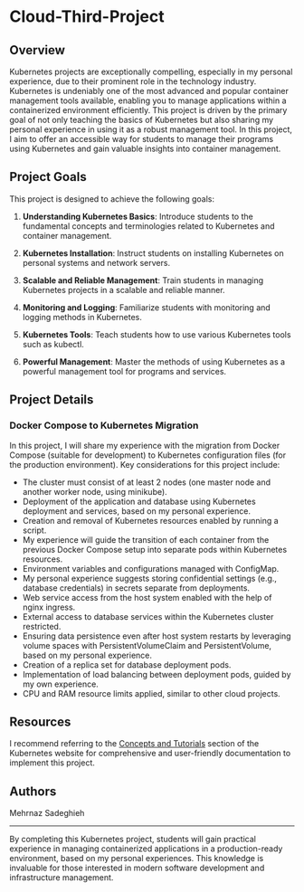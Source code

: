# Cloud-Third-Project

## Overview

Kubernetes projects are exceptionally compelling, especially in my personal experience, due to their prominent role in the technology industry. Kubernetes is undeniably one of the most advanced and popular container management tools available, enabling you to manage applications within a containerized environment efficiently. This project is driven by the primary goal of not only teaching the basics of Kubernetes but also sharing my personal experience in using it as a robust management tool. In this project, I aim to offer an accessible way for students to manage their programs using Kubernetes and gain valuable insights into container management.

## Project Goals

This project is designed to achieve the following goals:

1. **Understanding Kubernetes Basics**: Introduce students to the fundamental concepts and terminologies related to Kubernetes and container management.

2. **Kubernetes Installation**: Instruct students on installing Kubernetes on personal systems and network servers.

3. **Scalable and Reliable Management**: Train students in managing Kubernetes projects in a scalable and reliable manner.

4. **Monitoring and Logging**: Familiarize students with monitoring and logging methods in Kubernetes.

5. **Kubernetes Tools**: Teach students how to use various Kubernetes tools such as kubectl.

6. **Powerful Management**: Master the methods of using Kubernetes as a powerful management tool for programs and services.


## Project Details

### Docker Compose to Kubernetes Migration

In this project, I will share my experience with the migration from Docker Compose (suitable for development) to Kubernetes configuration files (for the production environment). Key considerations for this project include:

- The cluster must consist of at least 2 nodes (one master node and another worker node, using minikube).
- Deployment of the application and database using Kubernetes deployment and services, based on my personal experience.
- Creation and removal of Kubernetes resources enabled by running a script.
- My experience will guide the transition of each container from the previous Docker Compose setup into separate pods within Kubernetes resources.
- Environment variables and configurations managed with ConfigMap.
- My personal experience suggests storing confidential settings (e.g., database credentials) in secrets separate from deployments.
- Web service access from the host system enabled with the help of nginx ingress.
- External access to database services within the Kubernetes cluster restricted.
- Ensuring data persistence even after host system restarts by leveraging volume spaces with PersistentVolumeClaim and PersistentVolume, based on my personal experience.
- Creation of a replica set for database deployment pods.
- Implementation of load balancing between deployment pods, guided by my own experience.
- CPU and RAM resource limits applied, similar to other cloud projects.

## Resources

I recommend referring to the [Concepts and Tutorials](https://kubernetes.io/docs/concepts/) section of the Kubernetes website for comprehensive and user-friendly documentation to implement this project.

## Authors
Mehrnaz Sadeghieh

---

By completing this Kubernetes project, students will gain practical experience in managing containerized applications in a production-ready environment, based on my personal experiences. This knowledge is invaluable for those interested in modern software development and infrastructure management.
